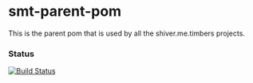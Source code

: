 <!---
Copyright (C) 2015  Karl Bennett

This program is free software: you can redistribute it and/or modify
it under the terms of the GNU General Public License as published by
the Free Software Foundation, either version 3 of the License, or
(at your option) any later version.

This program is distributed in the hope that it will be useful,
but WITHOUT ANY WARRANTY; without even the implied warranty of
MERCHANTABILITY or FITNESS FOR A PARTICULAR PURPOSE.  See the
GNU General Public License for more details.

You should have received a copy of the GNU General Public License
along with this program.  If not, see <http://www.gnu.org/licenses/>.
-->
smt-parent-pom
===========

This is the parent pom that is used by all the shiver.me.timbers projects.

### Status
[![Build Status](https://travis-ci.org/shiver-me-timbers/smt-parent-pom.svg?branch=master)](https://travis-ci.org/shiver-me-timbers/smt-parent-pom)